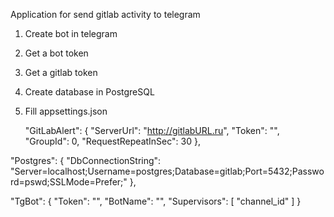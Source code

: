 Application for send gitlab activity to telegram

1) Create bot in telegram
2) Get a bot token
3) Get a gitlab token
4) Create database in PostgreSQL
5) Fill appsettings.json
   
   "GitLabAlert": {
    "ServerUrl": "http://gitlabURL.ru",
    "Token": "",
    "GroupId": 0,
    "RequestRepeatInSec": 30
  },

  "Postgres": {
    "DbConnectionString": "Server=localhost;Username=postgres;Database=gitlab;Port=5432;Password=pswd;SSLMode=Prefer;"
  },

  "TgBot": {
    "Token": "",
    "BotName": "",
    "Supervisors": [ "channel_id" ]
  }
